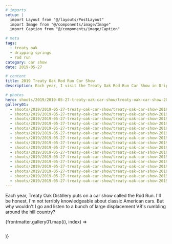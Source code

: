```yaml
---
# imports
setup: |
  import Layout from "@/layouts/PostLayout"
  import Image from "@/components/image/Image"
  import Caption from "@/components/image/Caption"

# meta
tags:
  - treaty oak
  - dripping springs
  - rod run
category: car show
date: 2019-05-27

# content
title: 2019 Treaty Oak Rod Run Car Show
description: Each year, I visit the Treaty Oak Rod Run Car Show in Dripping Springs, TX

# photos
hero: shoots/2019/2019-05-27-treaty-oak-car-show/treaty-oak-car-show-2019_005.jpg
gallery01:
  - shoots/2019/2019-05-27-treaty-oak-car-show/treaty-oak-car-show-2019_001.jpg
  - shoots/2019/2019-05-27-treaty-oak-car-show/treaty-oak-car-show-2019_002.jpg
  - shoots/2019/2019-05-27-treaty-oak-car-show/treaty-oak-car-show-2019_003.jpg
  - shoots/2019/2019-05-27-treaty-oak-car-show/treaty-oak-car-show-2019_004.jpg
  - shoots/2019/2019-05-27-treaty-oak-car-show/treaty-oak-car-show-2019_005.jpg
  - shoots/2019/2019-05-27-treaty-oak-car-show/treaty-oak-car-show-2019_006.jpg
  - shoots/2019/2019-05-27-treaty-oak-car-show/treaty-oak-car-show-2019_007.jpg
  - shoots/2019/2019-05-27-treaty-oak-car-show/treaty-oak-car-show-2019_008.jpg
  - shoots/2019/2019-05-27-treaty-oak-car-show/treaty-oak-car-show-2019_009.jpg
  - shoots/2019/2019-05-27-treaty-oak-car-show/treaty-oak-car-show-2019_010.jpg
  - shoots/2019/2019-05-27-treaty-oak-car-show/treaty-oak-car-show-2019_011.jpg
  - shoots/2019/2019-05-27-treaty-oak-car-show/treaty-oak-car-show-2019_012.jpg
  - shoots/2019/2019-05-27-treaty-oak-car-show/treaty-oak-car-show-2019_013.jpg
  - shoots/2019/2019-05-27-treaty-oak-car-show/treaty-oak-car-show-2019_014.jpg
  - shoots/2019/2019-05-27-treaty-oak-car-show/treaty-oak-car-show-2019_015.jpg
  - shoots/2019/2019-05-27-treaty-oak-car-show/treaty-oak-car-show-2019_016.jpg
---
```


Each year, Treaty Oak Distillery puts on a car show called the Rod Run. I'll be honest, I'm not terribly knowledgeable about classic American cars. But why wouldn't I go and listen to a bunch of large displacement V8's rumbling around the hill country?

<div>
    {frontmatter.gallery01.map((i, index) =>
        <figure>
            <picture>
                <Image file={i} />
            </picture>
            <Caption file={i} showMeta={true}>
        </figure>
    )}
</div>